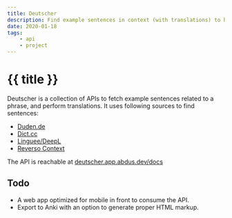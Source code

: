 ```yaml
---
title: Deutscher
description: Find example sentences in context (with translations) to help you learn German. 
date: 2020-01-18
tags:
    - api
    - project
---
```


# {{ title }}

Deutscher is a collection of APIs to fetch example sentences related to a phrase, and perform translations. 
It uses following sources to find sentences:
 
- [Duden.de][duden]
- [Dict.cc][dictcc]
- [Linguee/DeepL][deepl]
- [Reverso Context][reverso]


The API is reachable at [deutscher.app.abdus.dev/docs][api] 

## Todo

- A web app optimized for mobile in front to consume the API.
- Export to Anki with an option to generate proper HTML markup.    

[api]: https://deutscher.app.abdus.dev/docs

[dictcc]: https://www.dict.cc/
[duden]: https://duden.de
[deepl]: https://www.deepl.com/ 
[reverso]: https://context.reverso.net/
